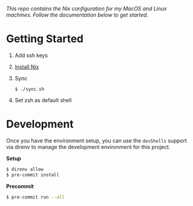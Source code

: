 _This repo contains the Nix configuration for my MacOS and Linux machines. Follow the documentation below to get started._

# Getting Started

1. Add ssh keys

2. [Install Nix](https://zero-to-nix.com/start/install/)

3. Sync

   ```
   $ ./sync.sh
   ```

4. Set zsh as default shell

# Development

Once you have the environment setup, you can use the `devShells` support via direnv to manage the development environment for this project.

**Setup**

```sh
$ direnv allow
$ pre-commit install
```

**Precommit**

```sh
$ pre-commit run --all
```
